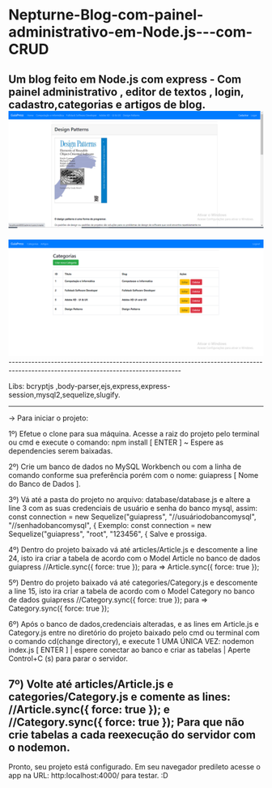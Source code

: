 # Nepturne-Blog-com-painel-administrativo-em-Node.js---com-CRUD
Um blog feito em Node.js com express - Com painel administrativo , editor de textos , login, cadastro,categorias e artigos de blog.
<img src="https://raw.githubusercontent.com/Nepturne/images_projects/main/blog.png" />
-----------------------------------------------------------------------------------------------------------------------------------
<img src="https://raw.githubusercontent.com/Nepturne/images_projects/main/blog2.png" />
-----------------------------------------------------------------------------------------------------------------------------------

Libs: bcryptjs ,body-parser,ejs,express,express-session,mysql2,sequelize,slugify.

-----------------------------------------------------------------------------------------------------------------------------------
-> Para iniciar o projeto:

1º) Efetue o clone para sua máquina. Acesse a raiz do projeto pelo terminal ou cmd e execute o comando: npm install [ ENTER ] ~ Espere as dependencies serem baixadas.

2º) Crie um banco de dados no MySQL Workbench ou com a linha de comando conforme sua preferência porém com o nome: guiapress [ Nome do Banco de Dados ].

3º) Vá até a pasta do projeto no arquivo: database/database.js e altere a line 3 com as suas credenciais de usuário e senha do banco mysql, assim:
const connection = new Sequelize("guiapress", "//usuáriodobancomysql", "//senhadobancomysql", {
Exemplo: const connection = new Sequelize("guiapress", "root", "123456", {
Salve e prossiga.

4º) Dentro do projeto baixado vá até articles/Article.js e descomente a line 24, isto ira criar a tabela de acordo com o Model Article no banco de dados guiapress
//Article.sync({ force: true }); para => Article.sync({ force: true });

5º) Dentro do projeto baixado vá até categories/Category.js e descomente a line 15, isto ira criar a tabela de acordo com o Model Category no banco de dados guiapress
//Category.sync({ force: true }); para => Category.sync({ force: true });

6º) Após o banco de dados,credenciais alteradas, e as lines em Article.js e Category.js  entre no diretório do projeto baixado pelo cmd ou terminal com o comando cd(change directory), e execute 1 UMA ÚNICA VEZ: 
nodemon index.js [ ENTER ]  | espere conectar ao banco e criar as tabelas | Aperte Control+C (s)  para parar o servidor.

7º) Volte até articles/Article.js e categories/Category.js e comente as lines:
//Article.sync({ force: true });
e
//Category.sync({ force: true });
Para que não crie tabelas a cada reexecução do servidor com o nodemon.
-----------------------------------------------------------------------------------------------------------------------------------

Pronto, seu projeto está configurado.
Em seu navegador predileto acesse o app na URL: http:localhost:4000/ para testar. :D
